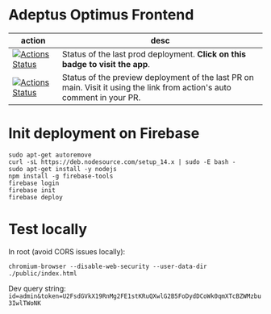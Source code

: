 # Adeptus Optimus Frontend

|action|desc|
|--|--|
|[![Actions Status](https://github.com/bonnal-enzo/adeptus-optimus-frontend/workflows/deploy/badge.svg?branch=prod)](https://adeptus-optimus.web.app/)|Status of the last prod deployment. **Click on this badge to visit the app**.|
|[![Actions Status](https://github.com/bonnal-enzo/adeptus-optimus-frontend/workflows/deploy-preview/badge.svg)](https://github.com/bonnal-enzo/adeptus-optimus-frontend/actions)|Status of the preview deployment of the last PR on main. Visit it using the link from action's auto comment in your PR.|

# Init deployment on Firebase
```
sudo apt-get autoremove 
curl -sL https://deb.nodesource.com/setup_14.x | sudo -E bash - 
sudo apt-get install -y nodejs
npm install -g firebase-tools
firebase login
firebase init
firebase deploy
```

# Test locally
In root (avoid CORS issues locally):

`chromium-browser --disable-web-security --user-data-dir ./public/index.html`

Dev query string: `id=admin&token=U2FsdGVkX19RnMg2FE1stKRuQXwlG2B5FoDydDCoWk0qmXTcBZWMzbu3IwlTWoNK`
